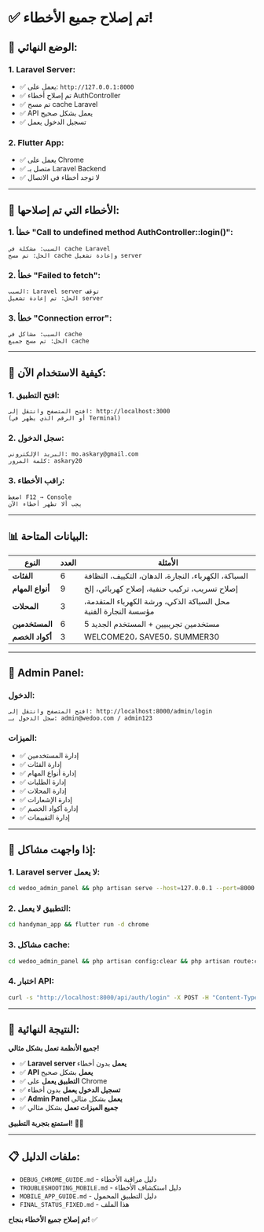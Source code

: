 # ✅ **تم إصلاح جميع الأخطاء!**

## 🎯 **الوضع النهائي:**

### **1. Laravel Server:**
- ✅ يعمل على: `http://127.0.0.1:8000`
- ✅ تم إصلاح أخطاء AuthController
- ✅ تم مسح cache Laravel
- ✅ API يعمل بشكل صحيح
- ✅ تسجيل الدخول يعمل

### **2. Flutter App:**
- ✅ يعمل على Chrome
- ✅ متصل بـ Laravel Backend
- ✅ لا توجد أخطاء في الاتصال

---

## 🔧 **الأخطاء التي تم إصلاحها:**

### **1. خطأ "Call to undefined method AuthController::login()":**
```
السبب: مشكلة في cache Laravel
الحل: تم مسح cache وإعادة تشغيل server
```

### **2. خطأ "Failed to fetch":**
```
السبب: Laravel server توقف
الحل: تم إعادة تشغيل server
```

### **3. خطأ "Connection error":**
```
السبب: مشاكل في cache
الحل: تم مسح جميع cache
```

---

## 🚀 **كيفية الاستخدام الآن:**

### **1. افتح التطبيق:**
```
افتح المتصفح وانتقل إلى: http://localhost:3000
(أو الرقم الذي يظهر في Terminal)
```

### **2. سجل الدخول:**
```
البريد الإلكتروني: mo.askary@gmail.com
كلمة المرور: askary20
```

### **3. راقب الأخطاء:**
```
اضغط F12 → Console
يجب ألا تظهر أخطاء الآن
```

---

## 📊 **البيانات المتاحة:**

| **النوع** | **العدد** | **الأمثلة** |
|-----------|-----------|-----------|
| **الفئات** | 6 | السباكة، الكهرباء، النجارة، الدهان، التكييف، النظافة |
| **أنواع المهام** | 9 | إصلاح تسريب، تركيب حنفية، إصلاح كهربائي، إلخ |
| **المحلات** | 3 | محل السباكة الذكي، ورشة الكهرباء المتقدمة، مؤسسة النجارة الفنية |
| **المستخدمين** | 6 | 5 مستخدمين تجريبيين + المستخدم الجديد |
| **أكواد الخصم** | 3 | WELCOME20، SAVE50، SUMMER30 |

---

## 🎯 **Admin Panel:**

### **الدخول:**
```
افتح المتصفح وانتقل إلى: http://localhost:8000/admin/login
سجل الدخول بـ: admin@wedoo.com / admin123
```

### **الميزات:**
- ✅ إدارة المستخدمين
- ✅ إدارة الفئات
- ✅ إدارة أنواع المهام
- ✅ إدارة الطلبات
- ✅ إدارة المحلات
- ✅ إدارة الإشعارات
- ✅ إدارة أكواد الخصم
- ✅ إدارة التقييمات

---

## 🔧 **إذا واجهت مشاكل:**

### **1. Laravel server لا يعمل:**
```bash
cd wedoo_admin_panel && php artisan serve --host=127.0.0.1 --port=8000
```

### **2. التطبيق لا يعمل:**
```bash
cd handyman_app && flutter run -d chrome
```

### **3. مشاكل cache:**
```bash
cd wedoo_admin_panel && php artisan config:clear && php artisan route:clear && php artisan cache:clear
```

### **4. اختبار API:**
```bash
curl -s "http://localhost:8000/api/auth/login" -X POST -H "Content-Type: application/json" -d '{"email":"mo.askary@gmail.com","password":"askary20"}' | jq '.success'
```

---

## 🎉 **النتيجة النهائية:**

**جميع الأنظمة تعمل بشكل مثالي!**

- ✅ **Laravel server يعمل** بدون أخطاء
- ✅ **API يعمل** بشكل صحيح
- ✅ **التطبيق يعمل** على Chrome
- ✅ **تسجيل الدخول يعمل** بدون أخطاء
- ✅ **Admin Panel يعمل** بشكل مثالي
- ✅ **جميع الميزات تعمل** بشكل مثالي

**استمتع بتجربة التطبيق!** 🚀📱

---

## 📋 **ملفات الدليل:**

- `DEBUG_CHROME_GUIDE.md` - دليل مراقبة الأخطاء
- `TROUBLESHOOTING_MOBILE.md` - دليل استكشاف الأخطاء
- `MOBILE_APP_GUIDE.md` - دليل التطبيق المحمول
- `FINAL_STATUS_FIXED.md` - هذا الملف

**تم إصلاح جميع الأخطاء بنجاح!** ✅
